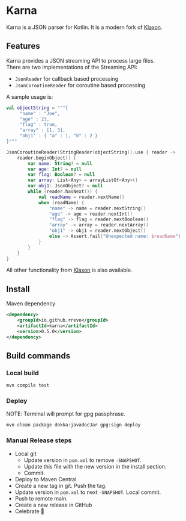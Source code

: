 # Karna

Karna is a JSON parser for Kotlin. It is a modern fork of [Klaxon](https://github.com/cbeust/klaxon).

## Features

Karna provides a JSON streaming API to process large files.  
There are two implementations of the Streaming API:
- `JsonReader` for callback based processing
- `JsonCoroutineReader` for coroutine based processing

A sample usage is:

```kotlin
val objectString = """{
     "name" : "Joe",
     "age" : 23,
     "flag" : true,
     "array" : [1, 3],
     "obj1" : { "a" : 1, "b" : 2 }
}"""

JsonCoroutineReader(StringReader(objectString)).use { reader ->
    reader.beginObject() {
        var name: String? = null
        var age: Int? = null
        var flag: Boolean? = null
        var array: List<Any> = arrayListOf<Any>()
        var obj1: JsonObject? = null
        while (reader.hasNext()) {
            val readName = reader.nextName()
            when (readName) {
                "name" -> name = reader.nextString()
                "age" -> age = reader.nextInt()
                "flag" -> flag = reader.nextBoolean()
                "array" -> array = reader.nextArray()
                "obj1" -> obj1 = reader.nextObject()
                else -> Assert.fail("Unexpected name: $readName")
            }
        }
    }
}
```

All other functionality from [Klaxon](https://github.com/cbeust/klaxon) is also available.

## Install

Maven dependency

```xml
<dependency>
    <groupId>io.github.rrevo</groupId>
    <artifactId>karna</artifactId>
    <version>0.5.0</version>
</dependency>
```


## Build commands

### Local build

```bash
mvn compile test
```

### Deploy

NOTE: Terminal will prompt for gpg passphrase.

```bash
mvn clean package dokka:javadocJar gpg:sign deploy
```

### Manual Release steps

- Local git
  - Update version in `pom.xml` to remove `-SNAPSHOT`.
  - Update this file with the new version in the install section.
  - Commit.
- Deploy to Maven Central
- Create a new tag in git. Push the tag.
- Update version in `pom.xml` to next `-SNAPSHOT`. Local commit.
- Push to remote main.
- Create a new release in GitHub
- Celebrate 🎉
